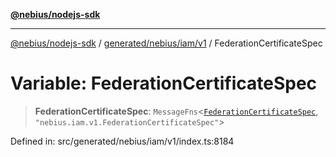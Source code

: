 [**@nebius/nodejs-sdk**](../../../../../README.md)

***

[@nebius/nodejs-sdk](../../../../../README.md) / [generated/nebius/iam/v1](../README.md) / FederationCertificateSpec

# Variable: FederationCertificateSpec

> **FederationCertificateSpec**: `MessageFns`\<[`FederationCertificateSpec`](../interfaces/FederationCertificateSpec.md), `"nebius.iam.v1.FederationCertificateSpec"`\>

Defined in: src/generated/nebius/iam/v1/index.ts:8184
